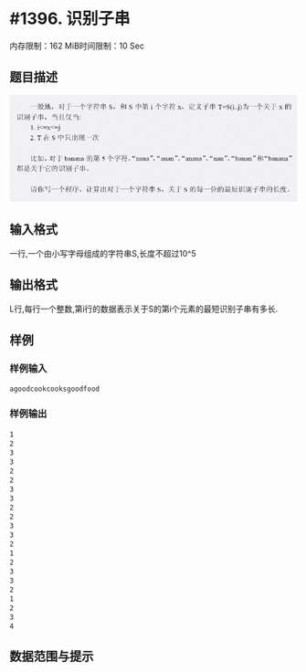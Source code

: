 # #1396. 识别子串

内存限制：162 MiB时间限制：10 Sec

## 题目描述

![](images/1396.jpg)

## 输入格式

一行,一个由小写字母组成的字符串S,长度不超过10^5

## 输出格式

L行,每行一个整数,第i行的数据表示关于S的第i个元素的最短识别子串有多长.

## 样例

### 样例输入

    
    agoodcookcooksgoodfood
    
    

### 样例输出

    
    1
    2
    3
    3
    2
    2
    3
    3
    2
    2
    3
    3
    2
    1
    2
    3
    3
    2
    1
    2
    3
    4
    
    

## 数据范围与提示
